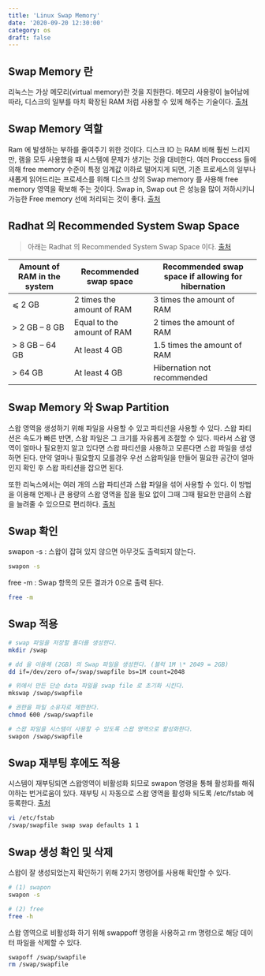 ```yaml
---
title: 'Linux Swap Memory'
date: '2020-09-20 12:30:00'
category: os
draft: false
---
```


## Swap Memory 란

리눅스는 가상 메모리(virtual memory)란 것을 지원한다. 메모리 사용량이 늘어남에 따라,
디스크의 일부를 마치 확장된 RAM 처럼 사용할 수 있께 해주는 기술이다.
[출처](<https://3dmpengines.tistory.com/1663#:~:text=%EB%A6%AC%EB%88%85%EC%8A%A4%EB%8A%94%20%EA%B0%80%EC%83%81%20%EB%A9%94%EB%AA%A8%EB%A6%AC(virtual%20memory)%EB%9E%80%20%EA%B2%83%EC%9D%84%20%EC%A7%80%EC%9B%90%ED%95%9C%EB%8B%A4.&text=%EC%9D%B4%EB%A0%87%EB%93%AF%20%EA%B0%80%EC%83%81%EC%A0%81%EC%9D%B8%20%EB%A9%94%EB%AA%A8%EB%A6%AC%EB%A1%9C,%EB%B0%94%EA%BF%94%EC%B9%98%EA%B8%B0%EB%A5%BC%20%ED%95%9C%EB%8B%A4%EB%8A%94%20%EB%9C%BB>)

## Swap Memory 역할

Ram 에 발생하는 부하를 줄여주기 위한 것이다.
디스크 IO 는 RAM 비해 훨씬 느리지만, 램을 모두 사용했을 때 시스템에 문제가 생기는 것을 대비한다.
여러 Proccess 들에 의해 free memory 수준이 특정 임계값 이하로 떨어지게 되면, 기존 프로세스의 일부나 새롭게 읽어드리는 프로세스를 위해
디스크 상의 Swap memory 를 사용해 free memory 영역을 확보해 주는 것이다.
Swap in, Swap out 은 성능을 많이 저하시키니 가능한 Free memory 선에 처리되는 것이 좋다.
[출처](https://spr2ad.tistory.com/130)

## Radhat 의 Recommended System Swap Space

> 아래는 Radhat 의 Recommended System Swap Space 이다. [출처](https://access.redhat.com/documentation/en-us/red_hat_enterprise_linux/7/html/storage_administration_guide/ch-swapspace)

| Amount of RAM in the system | Recommended swap space     | Recommended swap space if allowing for hibernation |
| --------------------------- | -------------------------- | -------------------------------------------------- |
| ⩽ 2 GB                      | 2 times the amount of RAM  | 3 times the amount of RAM                          |
| > 2 GB – 8 GB               | Equal to the amount of RAM | 2 times the amount of RAM                          |
| > 8 GB – 64 GB              | At least 4 GB              | 1.5 times the amount of RAM                        |
| > 64 GB                     | At least 4 GB              | Hibernation not recommended                        |

## Swap Memory 와 Swap Partition

스왑 영역을 생성하기 위해 파일을 사용할 수 있고 파티션을 사용할 수 있다.
스왑 파티션은 속도가 빠른 반면, 스왑 파일은 그 크기를 자유롭게 조절할 수 있다.
따라서 스왑 영역이 얼마나 필요한지 알고 있다면 스왑 파티션을 사용하고 모른다면 스왑 파일을 생성하면 된다.
만약 얼마나 필요할지 모를경우 우선 스왑파일을 만들어 필요한 공간이 얼마인지 확인 후 스왑 파티션을 잡으면 된다.

또한 리눅스에서는 여러 개의 스왑 파티션과 스왑 파일을 섞어 사용할 수 있다.
이 방법을 이용해 언제나 큰 용량의 스왑 영역을 잡을 필요 없이 그때 그때 필요한 만큼의 스왑을 늘려줄 수 있으므로 편리하다.
[출처](https://spr2ad.tistory.com/130)

## Swap 확인

swapon -s : 스왑이 잡혀 있지 않으면 아무것도 출력되지 않는다.

```bash
swapon -s
```

free -m : Swap 항목의 모든 결과가 0으로 출력 된다.

```bash
free -m
```

## Swap 적용

```bash
# swap 파일을 저장할 폴더를 생성한다.
mkdir /swap

# dd 을 이용해 (2GB) 의 Swap 파일을 생성한다. (블럭 1M \* 2049 = 2GB)
dd if=/dev/zero of=/swap/swapfile bs=1M count=2048

# 위에서 만든 단순 data 파일을 swap file 로 초기화 시킨다.
mkswap /swap/swapfile

# 권한을 파일 소유자로 제한한다.
chmod 600 /swap/swapfile

# 스왑 파일을 시스템이 사용할 수 있도록 스왑 영역으로 활성화한다.
swapon /swap/swapfile
```

## Swap 재부팅 후에도 적용

시스템이 재부팅되면 스왑영역이 비활성화 되므로 swapon 명령을 통해 활성화를 해줘야하는 번거로움이 있다.
재부팅 시 자동으로 스왑 영역을 활성화 되도록 /etc/fstab 에 등록한다.
[출처](https://devanix.tistory.com/311)

```bash
vi /etc/fstab
/swap/swapfile swap swap defaults 1 1
```

## Swap 생성 확인 및 삭제

스왑이 잘 생성되었는지 확인하기 위해 2가지 명령어를 사용해 확인할 수 있다.

```bash
# (1) swapon
swapon -s

# (2) free
free -h
```

스왑 영역으로 비활성화 하기 위해 swappoff 명령을 사용하고
rm 명령으로 해당 데이터 파일을 삭제할 수 있다.

```bash
swapoff /swap/swapfile
rm /swap/swapfile
```
